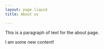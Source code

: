 ```yaml
---
layout: page.liquid
title: About us

---
```

This is a paragraph of text for the about page.

I am some new content!
